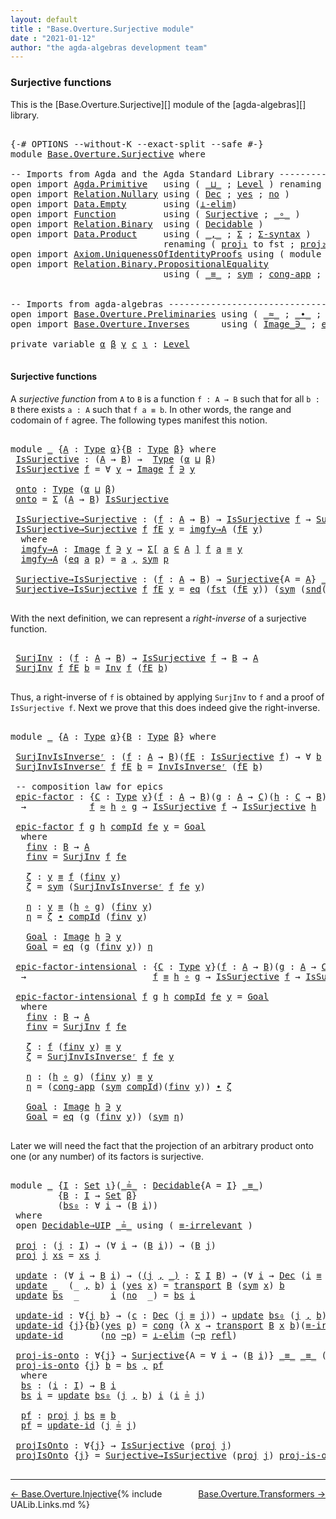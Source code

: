 ```yaml
---
layout: default
title : "Base.Overture.Surjective module"
date : "2021-01-12"
author: "the agda-algebras development team"
---
```


### <a id="surjective-functions">Surjective functions</a>

This is the [Base.Overture.Surjective][] module of the [agda-algebras][] library.
<pre class="Agda">

<a id="288" class="Symbol">{-#</a> <a id="292" class="Keyword">OPTIONS</a> <a id="300" class="Pragma">--without-K</a> <a id="312" class="Pragma">--exact-split</a> <a id="326" class="Pragma">--safe</a> <a id="333" class="Symbol">#-}</a>
<a id="337" class="Keyword">module</a> <a id="344" href="Base.Overture.Surjective.html" class="Module">Base.Overture.Surjective</a> <a id="369" class="Keyword">where</a>

<a id="376" class="Comment">-- Imports from Agda and the Agda Standard Library --------------------------------</a>
<a id="460" class="Keyword">open</a> <a id="465" class="Keyword">import</a> <a id="472" href="Agda.Primitive.html" class="Module">Agda.Primitive</a>   <a id="489" class="Keyword">using</a> <a id="495" class="Symbol">(</a> <a id="497" href="Agda.Primitive.html#810" class="Primitive Operator">_⊔_</a> <a id="501" class="Symbol">;</a> <a id="503" href="Agda.Primitive.html#597" class="Postulate">Level</a> <a id="509" class="Symbol">)</a> <a id="511" class="Keyword">renaming</a> <a id="520" class="Symbol">(</a> <a id="522" href="Agda.Primitive.html#326" class="Primitive">Set</a> <a id="526" class="Symbol">to</a> <a id="529" class="Primitive">Type</a> <a id="534" class="Symbol">)</a>
<a id="536" class="Keyword">open</a> <a id="541" class="Keyword">import</a> <a id="548" href="Relation.Nullary.html" class="Module">Relation.Nullary</a> <a id="565" class="Keyword">using</a> <a id="571" class="Symbol">(</a> <a id="573" href="Relation.Nullary.html#1511" class="Record">Dec</a> <a id="577" class="Symbol">;</a> <a id="579" href="Relation.Nullary.html#1648" class="InductiveConstructor">yes</a> <a id="583" class="Symbol">;</a> <a id="585" href="Relation.Nullary.html#1685" class="InductiveConstructor">no</a> <a id="588" class="Symbol">)</a>
<a id="590" class="Keyword">open</a> <a id="595" class="Keyword">import</a> <a id="602" href="Data.Empty.html" class="Module">Data.Empty</a>       <a id="619" class="Keyword">using</a> <a id="625" class="Symbol">(</a><a id="626" href="Data.Empty.html#628" class="Function">⊥-elim</a><a id="632" class="Symbol">)</a>
<a id="634" class="Keyword">open</a> <a id="639" class="Keyword">import</a> <a id="646" href="Function.html" class="Module">Function</a>         <a id="663" class="Keyword">using</a> <a id="669" class="Symbol">(</a> <a id="671" href="Function.Definitions.Core2.html#663" class="Function">Surjective</a> <a id="682" class="Symbol">;</a> <a id="684" href="Function.Base.html#1031" class="Function Operator">_∘_</a> <a id="688" class="Symbol">)</a>
<a id="690" class="Keyword">open</a> <a id="695" class="Keyword">import</a> <a id="702" href="Relation.Binary.html" class="Module">Relation.Binary</a>  <a id="719" class="Keyword">using</a> <a id="725" class="Symbol">(</a> <a id="727" href="Relation.Binary.Definitions.html#4687" class="Function">Decidable</a> <a id="737" class="Symbol">)</a>
<a id="739" class="Keyword">open</a> <a id="744" class="Keyword">import</a> <a id="751" href="Data.Product.html" class="Module">Data.Product</a>     <a id="768" class="Keyword">using</a> <a id="774" class="Symbol">(</a> <a id="776" href="Agda.Builtin.Sigma.html#236" class="InductiveConstructor Operator">_,_</a> <a id="780" class="Symbol">;</a> <a id="782" href="Agda.Builtin.Sigma.html#166" class="Record">Σ</a> <a id="784" class="Symbol">;</a> <a id="786" href="Data.Product.html#916" class="Function">Σ-syntax</a> <a id="795" class="Symbol">)</a>
                             <a id="826" class="Keyword">renaming</a> <a id="835" class="Symbol">(</a> <a id="837" href="Agda.Builtin.Sigma.html#252" class="Field">proj₁</a> <a id="843" class="Symbol">to</a> <a id="846" class="Field">fst</a> <a id="850" class="Symbol">;</a> <a id="852" href="Agda.Builtin.Sigma.html#264" class="Field">proj₂</a> <a id="858" class="Symbol">to</a> <a id="861" class="Field">snd</a> <a id="865" class="Symbol">)</a>
<a id="867" class="Keyword">open</a> <a id="872" class="Keyword">import</a> <a id="879" href="Axiom.UniquenessOfIdentityProofs.html" class="Module">Axiom.UniquenessOfIdentityProofs</a> <a id="912" class="Keyword">using</a> <a id="918" class="Symbol">(</a> <a id="920" class="Keyword">module</a> <a id="927" href="Axiom.UniquenessOfIdentityProofs.html#2237" class="Module">Decidable⇒UIP</a> <a id="941" class="Symbol">)</a>
<a id="943" class="Keyword">open</a> <a id="948" class="Keyword">import</a> <a id="955" href="Relation.Binary.PropositionalEquality.html" class="Module">Relation.Binary.PropositionalEquality</a>
                             <a id="1022" class="Keyword">using</a> <a id="1028" class="Symbol">(</a> <a id="1030" href="Agda.Builtin.Equality.html#151" class="Datatype Operator">_≡_</a> <a id="1034" class="Symbol">;</a> <a id="1036" href="Relation.Binary.PropositionalEquality.Core.html#1684" class="Function">sym</a> <a id="1040" class="Symbol">;</a> <a id="1042" href="Relation.Binary.PropositionalEquality.Core.html#1461" class="Function">cong-app</a> <a id="1051" class="Symbol">;</a> <a id="1053" href="Relation.Binary.PropositionalEquality.Core.html#1130" class="Function">cong</a> <a id="1058" class="Symbol">;</a> <a id="1060" href="Agda.Builtin.Equality.html#208" class="InductiveConstructor">refl</a> <a id="1065" class="Symbol">)</a>


<a id="1069" class="Comment">-- Imports from agda-algebras -----------------------------------------------------</a>
<a id="1153" class="Keyword">open</a> <a id="1158" class="Keyword">import</a> <a id="1165" href="Base.Overture.Preliminaries.html" class="Module">Base.Overture.Preliminaries</a> <a id="1193" class="Keyword">using</a> <a id="1199" class="Symbol">(</a> <a id="1201" href="Base.Overture.Preliminaries.html#9670" class="Function Operator">_≈_</a> <a id="1205" class="Symbol">;</a> <a id="1207" href="Base.Overture.Preliminaries.html#5321" class="Function Operator">_∙_</a> <a id="1211" class="Symbol">;</a> <a id="1213" href="Base.Overture.Preliminaries.html#10386" class="Function">transport</a> <a id="1223" class="Symbol">)</a>
<a id="1225" class="Keyword">open</a> <a id="1230" class="Keyword">import</a> <a id="1237" href="Base.Overture.Inverses.html" class="Module">Base.Overture.Inverses</a>      <a id="1265" class="Keyword">using</a> <a id="1271" class="Symbol">(</a> <a id="1273" href="Base.Overture.Inverses.html#1097" class="Datatype Operator">Image_∋_</a> <a id="1282" class="Symbol">;</a> <a id="1284" href="Base.Overture.Inverses.html#1145" class="InductiveConstructor">eq</a> <a id="1287" class="Symbol">;</a> <a id="1289" href="Base.Overture.Inverses.html#2210" class="Function">Inv</a> <a id="1293" class="Symbol">;</a> <a id="1295" href="Base.Overture.Inverses.html#2457" class="Function">InvIsInverseʳ</a> <a id="1309" class="Symbol">)</a>

<a id="1312" class="Keyword">private</a> <a id="1320" class="Keyword">variable</a> <a id="1329" href="Base.Overture.Surjective.html#1329" class="Generalizable">α</a> <a id="1331" href="Base.Overture.Surjective.html#1331" class="Generalizable">β</a> <a id="1333" href="Base.Overture.Surjective.html#1333" class="Generalizable">γ</a> <a id="1335" href="Base.Overture.Surjective.html#1335" class="Generalizable">c</a> <a id="1337" href="Base.Overture.Surjective.html#1337" class="Generalizable">ι</a> <a id="1339" class="Symbol">:</a> <a id="1341" href="Agda.Primitive.html#597" class="Postulate">Level</a>

</pre>

#### <a id="epics">Surjective functions</a>

A *surjective function* from `A` to `B` is a function `f : A → B` such that for all `b : B` there exists `a : A` such that `f a ≡ b`.  In other words, the range and codomain of `f` agree.  The following types manifest this notion.

<pre class="Agda">

<a id="1651" class="Keyword">module</a> <a id="1658" href="Base.Overture.Surjective.html#1658" class="Module">_</a> <a id="1660" class="Symbol">{</a><a id="1661" href="Base.Overture.Surjective.html#1661" class="Bound">A</a> <a id="1663" class="Symbol">:</a> <a id="1665" href="Base.Overture.Surjective.html#529" class="Primitive">Type</a> <a id="1670" href="Base.Overture.Surjective.html#1329" class="Generalizable">α</a><a id="1671" class="Symbol">}{</a><a id="1673" href="Base.Overture.Surjective.html#1673" class="Bound">B</a> <a id="1675" class="Symbol">:</a> <a id="1677" href="Base.Overture.Surjective.html#529" class="Primitive">Type</a> <a id="1682" href="Base.Overture.Surjective.html#1331" class="Generalizable">β</a><a id="1683" class="Symbol">}</a> <a id="1685" class="Keyword">where</a>
 <a id="1692" href="Base.Overture.Surjective.html#1692" class="Function">IsSurjective</a> <a id="1705" class="Symbol">:</a> <a id="1707" class="Symbol">(</a><a id="1708" href="Base.Overture.Surjective.html#1661" class="Bound">A</a> <a id="1710" class="Symbol">→</a> <a id="1712" href="Base.Overture.Surjective.html#1673" class="Bound">B</a><a id="1713" class="Symbol">)</a> <a id="1715" class="Symbol">→</a>  <a id="1718" href="Base.Overture.Surjective.html#529" class="Primitive">Type</a> <a id="1723" class="Symbol">(</a><a id="1724" href="Base.Overture.Surjective.html#1670" class="Bound">α</a> <a id="1726" href="Agda.Primitive.html#810" class="Primitive Operator">⊔</a> <a id="1728" href="Base.Overture.Surjective.html#1682" class="Bound">β</a><a id="1729" class="Symbol">)</a>
 <a id="1732" href="Base.Overture.Surjective.html#1692" class="Function">IsSurjective</a> <a id="1745" href="Base.Overture.Surjective.html#1745" class="Bound">f</a> <a id="1747" class="Symbol">=</a> <a id="1749" class="Symbol">∀</a> <a id="1751" href="Base.Overture.Surjective.html#1751" class="Bound">y</a> <a id="1753" class="Symbol">→</a> <a id="1755" href="Base.Overture.Inverses.html#1097" class="Datatype Operator">Image</a> <a id="1761" href="Base.Overture.Surjective.html#1745" class="Bound">f</a> <a id="1763" href="Base.Overture.Inverses.html#1097" class="Datatype Operator">∋</a> <a id="1765" href="Base.Overture.Surjective.html#1751" class="Bound">y</a>

 <a id="1769" href="Base.Overture.Surjective.html#1769" class="Function">onto</a> <a id="1774" class="Symbol">:</a> <a id="1776" href="Base.Overture.Surjective.html#529" class="Primitive">Type</a> <a id="1781" class="Symbol">(</a><a id="1782" href="Base.Overture.Surjective.html#1670" class="Bound">α</a> <a id="1784" href="Agda.Primitive.html#810" class="Primitive Operator">⊔</a> <a id="1786" href="Base.Overture.Surjective.html#1682" class="Bound">β</a><a id="1787" class="Symbol">)</a>
 <a id="1790" href="Base.Overture.Surjective.html#1769" class="Function">onto</a> <a id="1795" class="Symbol">=</a> <a id="1797" href="Agda.Builtin.Sigma.html#166" class="Record">Σ</a> <a id="1799" class="Symbol">(</a><a id="1800" href="Base.Overture.Surjective.html#1661" class="Bound">A</a> <a id="1802" class="Symbol">→</a> <a id="1804" href="Base.Overture.Surjective.html#1673" class="Bound">B</a><a id="1805" class="Symbol">)</a> <a id="1807" href="Base.Overture.Surjective.html#1692" class="Function">IsSurjective</a>

 <a id="1822" href="Base.Overture.Surjective.html#1822" class="Function">IsSurjective→Surjective</a> <a id="1846" class="Symbol">:</a> <a id="1848" class="Symbol">(</a><a id="1849" href="Base.Overture.Surjective.html#1849" class="Bound">f</a> <a id="1851" class="Symbol">:</a> <a id="1853" href="Base.Overture.Surjective.html#1661" class="Bound">A</a> <a id="1855" class="Symbol">→</a> <a id="1857" href="Base.Overture.Surjective.html#1673" class="Bound">B</a><a id="1858" class="Symbol">)</a> <a id="1860" class="Symbol">→</a> <a id="1862" href="Base.Overture.Surjective.html#1692" class="Function">IsSurjective</a> <a id="1875" href="Base.Overture.Surjective.html#1849" class="Bound">f</a> <a id="1877" class="Symbol">→</a> <a id="1879" href="Function.Definitions.Core2.html#663" class="Function">Surjective</a><a id="1889" class="Symbol">{</a><a id="1890" class="Argument">A</a> <a id="1892" class="Symbol">=</a> <a id="1894" href="Base.Overture.Surjective.html#1661" class="Bound">A</a><a id="1895" class="Symbol">}</a> <a id="1897" href="Agda.Builtin.Equality.html#151" class="Datatype Operator">_≡_</a> <a id="1901" href="Agda.Builtin.Equality.html#151" class="Datatype Operator">_≡_</a> <a id="1905" href="Base.Overture.Surjective.html#1849" class="Bound">f</a>
 <a id="1908" href="Base.Overture.Surjective.html#1822" class="Function">IsSurjective→Surjective</a> <a id="1932" href="Base.Overture.Surjective.html#1932" class="Bound">f</a> <a id="1934" href="Base.Overture.Surjective.html#1934" class="Bound">fE</a> <a id="1937" href="Base.Overture.Surjective.html#1937" class="Bound">y</a> <a id="1939" class="Symbol">=</a> <a id="1941" href="Base.Overture.Surjective.html#1966" class="Function">imgfy→A</a> <a id="1949" class="Symbol">(</a><a id="1950" href="Base.Overture.Surjective.html#1934" class="Bound">fE</a> <a id="1953" href="Base.Overture.Surjective.html#1937" class="Bound">y</a><a id="1954" class="Symbol">)</a>
  <a id="1958" class="Keyword">where</a>
  <a id="1966" href="Base.Overture.Surjective.html#1966" class="Function">imgfy→A</a> <a id="1974" class="Symbol">:</a> <a id="1976" href="Base.Overture.Inverses.html#1097" class="Datatype Operator">Image</a> <a id="1982" href="Base.Overture.Surjective.html#1932" class="Bound">f</a> <a id="1984" href="Base.Overture.Inverses.html#1097" class="Datatype Operator">∋</a> <a id="1986" href="Base.Overture.Surjective.html#1937" class="Bound">y</a> <a id="1988" class="Symbol">→</a> <a id="1990" href="Data.Product.html#916" class="Function">Σ[</a> <a id="1993" href="Base.Overture.Surjective.html#1993" class="Bound">a</a> <a id="1995" href="Data.Product.html#916" class="Function">∈</a> <a id="1997" href="Base.Overture.Surjective.html#1661" class="Bound">A</a> <a id="1999" href="Data.Product.html#916" class="Function">]</a> <a id="2001" href="Base.Overture.Surjective.html#1932" class="Bound">f</a> <a id="2003" href="Base.Overture.Surjective.html#1993" class="Bound">a</a> <a id="2005" href="Agda.Builtin.Equality.html#151" class="Datatype Operator">≡</a> <a id="2007" href="Base.Overture.Surjective.html#1937" class="Bound">y</a>
  <a id="2011" href="Base.Overture.Surjective.html#1966" class="Function">imgfy→A</a> <a id="2019" class="Symbol">(</a><a id="2020" href="Base.Overture.Inverses.html#1145" class="InductiveConstructor">eq</a> <a id="2023" href="Base.Overture.Surjective.html#2023" class="Bound">a</a> <a id="2025" href="Base.Overture.Surjective.html#2025" class="Bound">p</a><a id="2026" class="Symbol">)</a> <a id="2028" class="Symbol">=</a> <a id="2030" href="Base.Overture.Surjective.html#2023" class="Bound">a</a> <a id="2032" href="Agda.Builtin.Sigma.html#236" class="InductiveConstructor Operator">,</a> <a id="2034" href="Relation.Binary.PropositionalEquality.Core.html#1684" class="Function">sym</a> <a id="2038" href="Base.Overture.Surjective.html#2025" class="Bound">p</a>

 <a id="2042" href="Base.Overture.Surjective.html#2042" class="Function">Surjective→IsSurjective</a> <a id="2066" class="Symbol">:</a> <a id="2068" class="Symbol">(</a><a id="2069" href="Base.Overture.Surjective.html#2069" class="Bound">f</a> <a id="2071" class="Symbol">:</a> <a id="2073" href="Base.Overture.Surjective.html#1661" class="Bound">A</a> <a id="2075" class="Symbol">→</a> <a id="2077" href="Base.Overture.Surjective.html#1673" class="Bound">B</a><a id="2078" class="Symbol">)</a> <a id="2080" class="Symbol">→</a> <a id="2082" href="Function.Definitions.Core2.html#663" class="Function">Surjective</a><a id="2092" class="Symbol">{</a><a id="2093" class="Argument">A</a> <a id="2095" class="Symbol">=</a> <a id="2097" href="Base.Overture.Surjective.html#1661" class="Bound">A</a><a id="2098" class="Symbol">}</a> <a id="2100" href="Agda.Builtin.Equality.html#151" class="Datatype Operator">_≡_</a> <a id="2104" href="Agda.Builtin.Equality.html#151" class="Datatype Operator">_≡_</a> <a id="2108" href="Base.Overture.Surjective.html#2069" class="Bound">f</a> <a id="2110" class="Symbol">→</a> <a id="2112" href="Base.Overture.Surjective.html#1692" class="Function">IsSurjective</a> <a id="2125" href="Base.Overture.Surjective.html#2069" class="Bound">f</a>
 <a id="2128" href="Base.Overture.Surjective.html#2042" class="Function">Surjective→IsSurjective</a> <a id="2152" href="Base.Overture.Surjective.html#2152" class="Bound">f</a> <a id="2154" href="Base.Overture.Surjective.html#2154" class="Bound">fE</a> <a id="2157" href="Base.Overture.Surjective.html#2157" class="Bound">y</a> <a id="2159" class="Symbol">=</a> <a id="2161" href="Base.Overture.Inverses.html#1145" class="InductiveConstructor">eq</a> <a id="2164" class="Symbol">(</a><a id="2165" href="Base.Overture.Surjective.html#846" class="Field">fst</a> <a id="2169" class="Symbol">(</a><a id="2170" href="Base.Overture.Surjective.html#2154" class="Bound">fE</a> <a id="2173" href="Base.Overture.Surjective.html#2157" class="Bound">y</a><a id="2174" class="Symbol">))</a> <a id="2177" class="Symbol">(</a><a id="2178" href="Relation.Binary.PropositionalEquality.Core.html#1684" class="Function">sym</a> <a id="2182" class="Symbol">(</a><a id="2183" href="Base.Overture.Surjective.html#861" class="Field">snd</a><a id="2186" class="Symbol">(</a><a id="2187" href="Base.Overture.Surjective.html#2154" class="Bound">fE</a> <a id="2190" href="Base.Overture.Surjective.html#2157" class="Bound">y</a><a id="2191" class="Symbol">)))</a>

</pre>

With the next definition, we can represent a *right-inverse* of a surjective function.

<pre class="Agda">

 <a id="2311" href="Base.Overture.Surjective.html#2311" class="Function">SurjInv</a> <a id="2319" class="Symbol">:</a> <a id="2321" class="Symbol">(</a><a id="2322" href="Base.Overture.Surjective.html#2322" class="Bound">f</a> <a id="2324" class="Symbol">:</a> <a id="2326" href="Base.Overture.Surjective.html#1661" class="Bound">A</a> <a id="2328" class="Symbol">→</a> <a id="2330" href="Base.Overture.Surjective.html#1673" class="Bound">B</a><a id="2331" class="Symbol">)</a> <a id="2333" class="Symbol">→</a> <a id="2335" href="Base.Overture.Surjective.html#1692" class="Function">IsSurjective</a> <a id="2348" href="Base.Overture.Surjective.html#2322" class="Bound">f</a> <a id="2350" class="Symbol">→</a> <a id="2352" href="Base.Overture.Surjective.html#1673" class="Bound">B</a> <a id="2354" class="Symbol">→</a> <a id="2356" href="Base.Overture.Surjective.html#1661" class="Bound">A</a>
 <a id="2359" href="Base.Overture.Surjective.html#2311" class="Function">SurjInv</a> <a id="2367" href="Base.Overture.Surjective.html#2367" class="Bound">f</a> <a id="2369" href="Base.Overture.Surjective.html#2369" class="Bound">fE</a> <a id="2372" href="Base.Overture.Surjective.html#2372" class="Bound">b</a> <a id="2374" class="Symbol">=</a> <a id="2376" href="Base.Overture.Inverses.html#2210" class="Function">Inv</a> <a id="2380" href="Base.Overture.Surjective.html#2367" class="Bound">f</a> <a id="2382" class="Symbol">(</a><a id="2383" href="Base.Overture.Surjective.html#2369" class="Bound">fE</a> <a id="2386" href="Base.Overture.Surjective.html#2372" class="Bound">b</a><a id="2387" class="Symbol">)</a>

</pre>
Thus, a right-inverse of `f` is obtained by applying `SurjInv` to `f` and a proof of `IsSurjective f`.  Next we prove that this does indeed give the right-inverse.
<pre class="Agda">

<a id="2579" class="Keyword">module</a> <a id="2586" href="Base.Overture.Surjective.html#2586" class="Module">_</a> <a id="2588" class="Symbol">{</a><a id="2589" href="Base.Overture.Surjective.html#2589" class="Bound">A</a> <a id="2591" class="Symbol">:</a> <a id="2593" href="Base.Overture.Surjective.html#529" class="Primitive">Type</a> <a id="2598" href="Base.Overture.Surjective.html#1329" class="Generalizable">α</a><a id="2599" class="Symbol">}{</a><a id="2601" href="Base.Overture.Surjective.html#2601" class="Bound">B</a> <a id="2603" class="Symbol">:</a> <a id="2605" href="Base.Overture.Surjective.html#529" class="Primitive">Type</a> <a id="2610" href="Base.Overture.Surjective.html#1331" class="Generalizable">β</a><a id="2611" class="Symbol">}</a> <a id="2613" class="Keyword">where</a>

 <a id="2621" href="Base.Overture.Surjective.html#2621" class="Function">SurjInvIsInverseʳ</a> <a id="2639" class="Symbol">:</a> <a id="2641" class="Symbol">(</a><a id="2642" href="Base.Overture.Surjective.html#2642" class="Bound">f</a> <a id="2644" class="Symbol">:</a> <a id="2646" href="Base.Overture.Surjective.html#2589" class="Bound">A</a> <a id="2648" class="Symbol">→</a> <a id="2650" href="Base.Overture.Surjective.html#2601" class="Bound">B</a><a id="2651" class="Symbol">)(</a><a id="2653" href="Base.Overture.Surjective.html#2653" class="Bound">fE</a> <a id="2656" class="Symbol">:</a> <a id="2658" href="Base.Overture.Surjective.html#1692" class="Function">IsSurjective</a> <a id="2671" href="Base.Overture.Surjective.html#2642" class="Bound">f</a><a id="2672" class="Symbol">)</a> <a id="2674" class="Symbol">→</a> <a id="2676" class="Symbol">∀</a> <a id="2678" href="Base.Overture.Surjective.html#2678" class="Bound">b</a> <a id="2680" class="Symbol">→</a> <a id="2682" href="Base.Overture.Surjective.html#2642" class="Bound">f</a> <a id="2684" class="Symbol">((</a><a id="2686" href="Base.Overture.Surjective.html#2311" class="Function">SurjInv</a> <a id="2694" href="Base.Overture.Surjective.html#2642" class="Bound">f</a> <a id="2696" href="Base.Overture.Surjective.html#2653" class="Bound">fE</a><a id="2698" class="Symbol">)</a> <a id="2700" href="Base.Overture.Surjective.html#2678" class="Bound">b</a><a id="2701" class="Symbol">)</a> <a id="2703" href="Agda.Builtin.Equality.html#151" class="Datatype Operator">≡</a> <a id="2705" href="Base.Overture.Surjective.html#2678" class="Bound">b</a>
 <a id="2708" href="Base.Overture.Surjective.html#2621" class="Function">SurjInvIsInverseʳ</a> <a id="2726" href="Base.Overture.Surjective.html#2726" class="Bound">f</a> <a id="2728" href="Base.Overture.Surjective.html#2728" class="Bound">fE</a> <a id="2731" href="Base.Overture.Surjective.html#2731" class="Bound">b</a> <a id="2733" class="Symbol">=</a> <a id="2735" href="Base.Overture.Inverses.html#2457" class="Function">InvIsInverseʳ</a> <a id="2749" class="Symbol">(</a><a id="2750" href="Base.Overture.Surjective.html#2728" class="Bound">fE</a> <a id="2753" href="Base.Overture.Surjective.html#2731" class="Bound">b</a><a id="2754" class="Symbol">)</a>

 <a id="2758" class="Comment">-- composition law for epics</a>
 <a id="2788" href="Base.Overture.Surjective.html#2788" class="Function">epic-factor</a> <a id="2800" class="Symbol">:</a> <a id="2802" class="Symbol">{</a><a id="2803" href="Base.Overture.Surjective.html#2803" class="Bound">C</a> <a id="2805" class="Symbol">:</a> <a id="2807" href="Base.Overture.Surjective.html#529" class="Primitive">Type</a> <a id="2812" href="Base.Overture.Surjective.html#1333" class="Generalizable">γ</a><a id="2813" class="Symbol">}(</a><a id="2815" href="Base.Overture.Surjective.html#2815" class="Bound">f</a> <a id="2817" class="Symbol">:</a> <a id="2819" href="Base.Overture.Surjective.html#2589" class="Bound">A</a> <a id="2821" class="Symbol">→</a> <a id="2823" href="Base.Overture.Surjective.html#2601" class="Bound">B</a><a id="2824" class="Symbol">)(</a><a id="2826" href="Base.Overture.Surjective.html#2826" class="Bound">g</a> <a id="2828" class="Symbol">:</a> <a id="2830" href="Base.Overture.Surjective.html#2589" class="Bound">A</a> <a id="2832" class="Symbol">→</a> <a id="2834" href="Base.Overture.Surjective.html#2803" class="Bound">C</a><a id="2835" class="Symbol">)(</a><a id="2837" href="Base.Overture.Surjective.html#2837" class="Bound">h</a> <a id="2839" class="Symbol">:</a> <a id="2841" href="Base.Overture.Surjective.html#2803" class="Bound">C</a> <a id="2843" class="Symbol">→</a> <a id="2845" href="Base.Overture.Surjective.html#2601" class="Bound">B</a><a id="2846" class="Symbol">)</a>
  <a id="2850" class="Symbol">→</a>            <a id="2863" href="Base.Overture.Surjective.html#2815" class="Bound">f</a> <a id="2865" href="Base.Overture.Preliminaries.html#9670" class="Function Operator">≈</a> <a id="2867" href="Base.Overture.Surjective.html#2837" class="Bound">h</a> <a id="2869" href="Function.Base.html#1031" class="Function Operator">∘</a> <a id="2871" href="Base.Overture.Surjective.html#2826" class="Bound">g</a> <a id="2873" class="Symbol">→</a> <a id="2875" href="Base.Overture.Surjective.html#1692" class="Function">IsSurjective</a> <a id="2888" href="Base.Overture.Surjective.html#2815" class="Bound">f</a> <a id="2890" class="Symbol">→</a> <a id="2892" href="Base.Overture.Surjective.html#1692" class="Function">IsSurjective</a> <a id="2905" href="Base.Overture.Surjective.html#2837" class="Bound">h</a>

 <a id="2909" href="Base.Overture.Surjective.html#2788" class="Function">epic-factor</a> <a id="2921" href="Base.Overture.Surjective.html#2921" class="Bound">f</a> <a id="2923" href="Base.Overture.Surjective.html#2923" class="Bound">g</a> <a id="2925" href="Base.Overture.Surjective.html#2925" class="Bound">h</a> <a id="2927" href="Base.Overture.Surjective.html#2927" class="Bound">compId</a> <a id="2934" href="Base.Overture.Surjective.html#2934" class="Bound">fe</a> <a id="2937" href="Base.Overture.Surjective.html#2937" class="Bound">y</a> <a id="2939" class="Symbol">=</a> <a id="2941" href="Base.Overture.Surjective.html#3114" class="Function">Goal</a>
  <a id="2948" class="Keyword">where</a>
   <a id="2957" href="Base.Overture.Surjective.html#2957" class="Function">finv</a> <a id="2962" class="Symbol">:</a> <a id="2964" href="Base.Overture.Surjective.html#2601" class="Bound">B</a> <a id="2966" class="Symbol">→</a> <a id="2968" href="Base.Overture.Surjective.html#2589" class="Bound">A</a>
   <a id="2973" href="Base.Overture.Surjective.html#2957" class="Function">finv</a> <a id="2978" class="Symbol">=</a> <a id="2980" href="Base.Overture.Surjective.html#2311" class="Function">SurjInv</a> <a id="2988" href="Base.Overture.Surjective.html#2921" class="Bound">f</a> <a id="2990" href="Base.Overture.Surjective.html#2934" class="Bound">fe</a>

   <a id="2997" href="Base.Overture.Surjective.html#2997" class="Function">ζ</a> <a id="2999" class="Symbol">:</a> <a id="3001" href="Base.Overture.Surjective.html#2937" class="Bound">y</a> <a id="3003" href="Agda.Builtin.Equality.html#151" class="Datatype Operator">≡</a> <a id="3005" href="Base.Overture.Surjective.html#2921" class="Bound">f</a> <a id="3007" class="Symbol">(</a><a id="3008" href="Base.Overture.Surjective.html#2957" class="Function">finv</a> <a id="3013" href="Base.Overture.Surjective.html#2937" class="Bound">y</a><a id="3014" class="Symbol">)</a>
   <a id="3019" href="Base.Overture.Surjective.html#2997" class="Function">ζ</a> <a id="3021" class="Symbol">=</a> <a id="3023" href="Relation.Binary.PropositionalEquality.Core.html#1684" class="Function">sym</a> <a id="3027" class="Symbol">(</a><a id="3028" href="Base.Overture.Surjective.html#2621" class="Function">SurjInvIsInverseʳ</a> <a id="3046" href="Base.Overture.Surjective.html#2921" class="Bound">f</a> <a id="3048" href="Base.Overture.Surjective.html#2934" class="Bound">fe</a> <a id="3051" href="Base.Overture.Surjective.html#2937" class="Bound">y</a><a id="3052" class="Symbol">)</a>

   <a id="3058" href="Base.Overture.Surjective.html#3058" class="Function">η</a> <a id="3060" class="Symbol">:</a> <a id="3062" href="Base.Overture.Surjective.html#2937" class="Bound">y</a> <a id="3064" href="Agda.Builtin.Equality.html#151" class="Datatype Operator">≡</a> <a id="3066" class="Symbol">(</a><a id="3067" href="Base.Overture.Surjective.html#2925" class="Bound">h</a> <a id="3069" href="Function.Base.html#1031" class="Function Operator">∘</a> <a id="3071" href="Base.Overture.Surjective.html#2923" class="Bound">g</a><a id="3072" class="Symbol">)</a> <a id="3074" class="Symbol">(</a><a id="3075" href="Base.Overture.Surjective.html#2957" class="Function">finv</a> <a id="3080" href="Base.Overture.Surjective.html#2937" class="Bound">y</a><a id="3081" class="Symbol">)</a>
   <a id="3086" href="Base.Overture.Surjective.html#3058" class="Function">η</a> <a id="3088" class="Symbol">=</a> <a id="3090" href="Base.Overture.Surjective.html#2997" class="Function">ζ</a> <a id="3092" href="Base.Overture.Preliminaries.html#5321" class="Function Operator">∙</a> <a id="3094" href="Base.Overture.Surjective.html#2927" class="Bound">compId</a> <a id="3101" class="Symbol">(</a><a id="3102" href="Base.Overture.Surjective.html#2957" class="Function">finv</a> <a id="3107" href="Base.Overture.Surjective.html#2937" class="Bound">y</a><a id="3108" class="Symbol">)</a>

   <a id="3114" href="Base.Overture.Surjective.html#3114" class="Function">Goal</a> <a id="3119" class="Symbol">:</a> <a id="3121" href="Base.Overture.Inverses.html#1097" class="Datatype Operator">Image</a> <a id="3127" href="Base.Overture.Surjective.html#2925" class="Bound">h</a> <a id="3129" href="Base.Overture.Inverses.html#1097" class="Datatype Operator">∋</a> <a id="3131" href="Base.Overture.Surjective.html#2937" class="Bound">y</a>
   <a id="3136" href="Base.Overture.Surjective.html#3114" class="Function">Goal</a> <a id="3141" class="Symbol">=</a> <a id="3143" href="Base.Overture.Inverses.html#1145" class="InductiveConstructor">eq</a> <a id="3146" class="Symbol">(</a><a id="3147" href="Base.Overture.Surjective.html#2923" class="Bound">g</a> <a id="3149" class="Symbol">(</a><a id="3150" href="Base.Overture.Surjective.html#2957" class="Function">finv</a> <a id="3155" href="Base.Overture.Surjective.html#2937" class="Bound">y</a><a id="3156" class="Symbol">))</a> <a id="3159" href="Base.Overture.Surjective.html#3058" class="Function">η</a>

 <a id="3163" href="Base.Overture.Surjective.html#3163" class="Function">epic-factor-intensional</a> <a id="3187" class="Symbol">:</a> <a id="3189" class="Symbol">{</a><a id="3190" href="Base.Overture.Surjective.html#3190" class="Bound">C</a> <a id="3192" class="Symbol">:</a> <a id="3194" href="Base.Overture.Surjective.html#529" class="Primitive">Type</a> <a id="3199" href="Base.Overture.Surjective.html#1333" class="Generalizable">γ</a><a id="3200" class="Symbol">}(</a><a id="3202" href="Base.Overture.Surjective.html#3202" class="Bound">f</a> <a id="3204" class="Symbol">:</a> <a id="3206" href="Base.Overture.Surjective.html#2589" class="Bound">A</a> <a id="3208" class="Symbol">→</a> <a id="3210" href="Base.Overture.Surjective.html#2601" class="Bound">B</a><a id="3211" class="Symbol">)(</a><a id="3213" href="Base.Overture.Surjective.html#3213" class="Bound">g</a> <a id="3215" class="Symbol">:</a> <a id="3217" href="Base.Overture.Surjective.html#2589" class="Bound">A</a> <a id="3219" class="Symbol">→</a> <a id="3221" href="Base.Overture.Surjective.html#3190" class="Bound">C</a><a id="3222" class="Symbol">)(</a><a id="3224" href="Base.Overture.Surjective.html#3224" class="Bound">h</a> <a id="3226" class="Symbol">:</a> <a id="3228" href="Base.Overture.Surjective.html#3190" class="Bound">C</a> <a id="3230" class="Symbol">→</a> <a id="3232" href="Base.Overture.Surjective.html#2601" class="Bound">B</a><a id="3233" class="Symbol">)</a>
  <a id="3237" class="Symbol">→</a>                        <a id="3262" href="Base.Overture.Surjective.html#3202" class="Bound">f</a> <a id="3264" href="Agda.Builtin.Equality.html#151" class="Datatype Operator">≡</a> <a id="3266" href="Base.Overture.Surjective.html#3224" class="Bound">h</a> <a id="3268" href="Function.Base.html#1031" class="Function Operator">∘</a> <a id="3270" href="Base.Overture.Surjective.html#3213" class="Bound">g</a> <a id="3272" class="Symbol">→</a> <a id="3274" href="Base.Overture.Surjective.html#1692" class="Function">IsSurjective</a> <a id="3287" href="Base.Overture.Surjective.html#3202" class="Bound">f</a> <a id="3289" class="Symbol">→</a> <a id="3291" href="Base.Overture.Surjective.html#1692" class="Function">IsSurjective</a> <a id="3304" href="Base.Overture.Surjective.html#3224" class="Bound">h</a>

 <a id="3308" href="Base.Overture.Surjective.html#3163" class="Function">epic-factor-intensional</a> <a id="3332" href="Base.Overture.Surjective.html#3332" class="Bound">f</a> <a id="3334" href="Base.Overture.Surjective.html#3334" class="Bound">g</a> <a id="3336" href="Base.Overture.Surjective.html#3336" class="Bound">h</a> <a id="3338" href="Base.Overture.Surjective.html#3338" class="Bound">compId</a> <a id="3345" href="Base.Overture.Surjective.html#3345" class="Bound">fe</a> <a id="3348" href="Base.Overture.Surjective.html#3348" class="Bound">y</a> <a id="3350" class="Symbol">=</a> <a id="3352" href="Base.Overture.Surjective.html#3535" class="Function">Goal</a>
  <a id="3359" class="Keyword">where</a>
   <a id="3368" href="Base.Overture.Surjective.html#3368" class="Function">finv</a> <a id="3373" class="Symbol">:</a> <a id="3375" href="Base.Overture.Surjective.html#2601" class="Bound">B</a> <a id="3377" class="Symbol">→</a> <a id="3379" href="Base.Overture.Surjective.html#2589" class="Bound">A</a>
   <a id="3384" href="Base.Overture.Surjective.html#3368" class="Function">finv</a> <a id="3389" class="Symbol">=</a> <a id="3391" href="Base.Overture.Surjective.html#2311" class="Function">SurjInv</a> <a id="3399" href="Base.Overture.Surjective.html#3332" class="Bound">f</a> <a id="3401" href="Base.Overture.Surjective.html#3345" class="Bound">fe</a>

   <a id="3408" href="Base.Overture.Surjective.html#3408" class="Function">ζ</a> <a id="3410" class="Symbol">:</a> <a id="3412" href="Base.Overture.Surjective.html#3332" class="Bound">f</a> <a id="3414" class="Symbol">(</a><a id="3415" href="Base.Overture.Surjective.html#3368" class="Function">finv</a> <a id="3420" href="Base.Overture.Surjective.html#3348" class="Bound">y</a><a id="3421" class="Symbol">)</a> <a id="3423" href="Agda.Builtin.Equality.html#151" class="Datatype Operator">≡</a> <a id="3425" href="Base.Overture.Surjective.html#3348" class="Bound">y</a>
   <a id="3430" href="Base.Overture.Surjective.html#3408" class="Function">ζ</a> <a id="3432" class="Symbol">=</a> <a id="3434" href="Base.Overture.Surjective.html#2621" class="Function">SurjInvIsInverseʳ</a> <a id="3452" href="Base.Overture.Surjective.html#3332" class="Bound">f</a> <a id="3454" href="Base.Overture.Surjective.html#3345" class="Bound">fe</a> <a id="3457" href="Base.Overture.Surjective.html#3348" class="Bound">y</a>

   <a id="3463" href="Base.Overture.Surjective.html#3463" class="Function">η</a> <a id="3465" class="Symbol">:</a> <a id="3467" class="Symbol">(</a><a id="3468" href="Base.Overture.Surjective.html#3336" class="Bound">h</a> <a id="3470" href="Function.Base.html#1031" class="Function Operator">∘</a> <a id="3472" href="Base.Overture.Surjective.html#3334" class="Bound">g</a><a id="3473" class="Symbol">)</a> <a id="3475" class="Symbol">(</a><a id="3476" href="Base.Overture.Surjective.html#3368" class="Function">finv</a> <a id="3481" href="Base.Overture.Surjective.html#3348" class="Bound">y</a><a id="3482" class="Symbol">)</a> <a id="3484" href="Agda.Builtin.Equality.html#151" class="Datatype Operator">≡</a> <a id="3486" href="Base.Overture.Surjective.html#3348" class="Bound">y</a>
   <a id="3491" href="Base.Overture.Surjective.html#3463" class="Function">η</a> <a id="3493" class="Symbol">=</a> <a id="3495" class="Symbol">(</a><a id="3496" href="Relation.Binary.PropositionalEquality.Core.html#1461" class="Function">cong-app</a> <a id="3505" class="Symbol">(</a><a id="3506" href="Relation.Binary.PropositionalEquality.Core.html#1684" class="Function">sym</a> <a id="3510" href="Base.Overture.Surjective.html#3338" class="Bound">compId</a><a id="3516" class="Symbol">)(</a><a id="3518" href="Base.Overture.Surjective.html#3368" class="Function">finv</a> <a id="3523" href="Base.Overture.Surjective.html#3348" class="Bound">y</a><a id="3524" class="Symbol">))</a> <a id="3527" href="Base.Overture.Preliminaries.html#5321" class="Function Operator">∙</a> <a id="3529" href="Base.Overture.Surjective.html#3408" class="Function">ζ</a>

   <a id="3535" href="Base.Overture.Surjective.html#3535" class="Function">Goal</a> <a id="3540" class="Symbol">:</a> <a id="3542" href="Base.Overture.Inverses.html#1097" class="Datatype Operator">Image</a> <a id="3548" href="Base.Overture.Surjective.html#3336" class="Bound">h</a> <a id="3550" href="Base.Overture.Inverses.html#1097" class="Datatype Operator">∋</a> <a id="3552" href="Base.Overture.Surjective.html#3348" class="Bound">y</a>
   <a id="3557" href="Base.Overture.Surjective.html#3535" class="Function">Goal</a> <a id="3562" class="Symbol">=</a> <a id="3564" href="Base.Overture.Inverses.html#1145" class="InductiveConstructor">eq</a> <a id="3567" class="Symbol">(</a><a id="3568" href="Base.Overture.Surjective.html#3334" class="Bound">g</a> <a id="3570" class="Symbol">(</a><a id="3571" href="Base.Overture.Surjective.html#3368" class="Function">finv</a> <a id="3576" href="Base.Overture.Surjective.html#3348" class="Bound">y</a><a id="3577" class="Symbol">))</a> <a id="3580" class="Symbol">(</a><a id="3581" href="Relation.Binary.PropositionalEquality.Core.html#1684" class="Function">sym</a> <a id="3585" href="Base.Overture.Surjective.html#3463" class="Function">η</a><a id="3586" class="Symbol">)</a>

</pre>

Later we will need the fact that the projection of an arbitrary product onto one (or any number) of its factors is surjective.

<pre class="Agda">

<a id="3743" class="Keyword">module</a> <a id="3750" href="Base.Overture.Surjective.html#3750" class="Module">_</a> <a id="3752" class="Symbol">{</a><a id="3753" href="Base.Overture.Surjective.html#3753" class="Bound">I</a> <a id="3755" class="Symbol">:</a> <a id="3757" href="Agda.Primitive.html#326" class="Primitive">Set</a> <a id="3761" href="Base.Overture.Surjective.html#1337" class="Generalizable">ι</a><a id="3762" class="Symbol">}(</a><a id="3764" href="Base.Overture.Surjective.html#3764" class="Bound Operator">_≟_</a> <a id="3768" class="Symbol">:</a> <a id="3770" href="Relation.Binary.Definitions.html#4687" class="Function">Decidable</a><a id="3779" class="Symbol">{</a><a id="3780" class="Argument">A</a> <a id="3782" class="Symbol">=</a> <a id="3784" href="Base.Overture.Surjective.html#3753" class="Bound">I</a><a id="3785" class="Symbol">}</a> <a id="3787" href="Agda.Builtin.Equality.html#151" class="Datatype Operator">_≡_</a><a id="3790" class="Symbol">)</a>
         <a id="3801" class="Symbol">{</a><a id="3802" href="Base.Overture.Surjective.html#3802" class="Bound">B</a> <a id="3804" class="Symbol">:</a> <a id="3806" href="Base.Overture.Surjective.html#3753" class="Bound">I</a> <a id="3808" class="Symbol">→</a> <a id="3810" href="Agda.Primitive.html#326" class="Primitive">Set</a> <a id="3814" href="Base.Overture.Surjective.html#1331" class="Generalizable">β</a><a id="3815" class="Symbol">}</a>
         <a id="3826" class="Symbol">(</a><a id="3827" href="Base.Overture.Surjective.html#3827" class="Bound">bs₀</a> <a id="3831" class="Symbol">:</a> <a id="3833" class="Symbol">∀</a> <a id="3835" href="Base.Overture.Surjective.html#3835" class="Bound">i</a> <a id="3837" class="Symbol">→</a> <a id="3839" class="Symbol">(</a><a id="3840" href="Base.Overture.Surjective.html#3802" class="Bound">B</a> <a id="3842" href="Base.Overture.Surjective.html#3835" class="Bound">i</a><a id="3843" class="Symbol">))</a>
 <a id="3847" class="Keyword">where</a>
 <a id="3854" class="Keyword">open</a> <a id="3859" href="Axiom.UniquenessOfIdentityProofs.html#2237" class="Module">Decidable⇒UIP</a> <a id="3873" href="Base.Overture.Surjective.html#3764" class="Bound Operator">_≟_</a> <a id="3877" class="Keyword">using</a> <a id="3883" class="Symbol">(</a> <a id="3885" href="Axiom.UniquenessOfIdentityProofs.html#2688" class="Function">≡-irrelevant</a> <a id="3898" class="Symbol">)</a>

 <a id="3902" href="Base.Overture.Surjective.html#3902" class="Function">proj</a> <a id="3907" class="Symbol">:</a> <a id="3909" class="Symbol">(</a><a id="3910" href="Base.Overture.Surjective.html#3910" class="Bound">j</a> <a id="3912" class="Symbol">:</a> <a id="3914" href="Base.Overture.Surjective.html#3753" class="Bound">I</a><a id="3915" class="Symbol">)</a> <a id="3917" class="Symbol">→</a> <a id="3919" class="Symbol">(∀</a> <a id="3922" href="Base.Overture.Surjective.html#3922" class="Bound">i</a> <a id="3924" class="Symbol">→</a> <a id="3926" class="Symbol">(</a><a id="3927" href="Base.Overture.Surjective.html#3802" class="Bound">B</a> <a id="3929" href="Base.Overture.Surjective.html#3922" class="Bound">i</a><a id="3930" class="Symbol">))</a> <a id="3933" class="Symbol">→</a> <a id="3935" class="Symbol">(</a><a id="3936" href="Base.Overture.Surjective.html#3802" class="Bound">B</a> <a id="3938" href="Base.Overture.Surjective.html#3910" class="Bound">j</a><a id="3939" class="Symbol">)</a>
 <a id="3942" href="Base.Overture.Surjective.html#3902" class="Function">proj</a> <a id="3947" href="Base.Overture.Surjective.html#3947" class="Bound">j</a> <a id="3949" href="Base.Overture.Surjective.html#3949" class="Bound">xs</a> <a id="3952" class="Symbol">=</a> <a id="3954" href="Base.Overture.Surjective.html#3949" class="Bound">xs</a> <a id="3957" href="Base.Overture.Surjective.html#3947" class="Bound">j</a>

 <a id="3961" href="Base.Overture.Surjective.html#3961" class="Function">update</a> <a id="3968" class="Symbol">:</a> <a id="3970" class="Symbol">(∀</a> <a id="3973" href="Base.Overture.Surjective.html#3973" class="Bound">i</a> <a id="3975" class="Symbol">→</a> <a id="3977" href="Base.Overture.Surjective.html#3802" class="Bound">B</a> <a id="3979" href="Base.Overture.Surjective.html#3973" class="Bound">i</a><a id="3980" class="Symbol">)</a> <a id="3982" class="Symbol">→</a> <a id="3984" class="Symbol">(</a><a id="3985" href="Base.Overture.Surjective.html#3985" class="Symbol">(</a><a id="3986" href="Base.Overture.Surjective.html#3986" class="Bound">j</a> <a id="3988" href="Agda.Builtin.Sigma.html#236" class="InductiveConstructor Operator">,</a> <a id="3990" href="Base.Overture.Surjective.html#3985" class="Symbol">_)</a> <a id="3993" class="Symbol">:</a> <a id="3995" href="Agda.Builtin.Sigma.html#166" class="Record">Σ</a> <a id="3997" href="Base.Overture.Surjective.html#3753" class="Bound">I</a> <a id="3999" href="Base.Overture.Surjective.html#3802" class="Bound">B</a><a id="4000" class="Symbol">)</a> <a id="4002" class="Symbol">→</a> <a id="4004" class="Symbol">(∀</a> <a id="4007" href="Base.Overture.Surjective.html#4007" class="Bound">i</a> <a id="4009" class="Symbol">→</a> <a id="4011" href="Relation.Nullary.html#1511" class="Record">Dec</a> <a id="4015" class="Symbol">(</a><a id="4016" href="Base.Overture.Surjective.html#4007" class="Bound">i</a> <a id="4018" href="Agda.Builtin.Equality.html#151" class="Datatype Operator">≡</a> <a id="4020" href="Base.Overture.Surjective.html#3986" class="Bound">j</a><a id="4021" class="Symbol">)</a> <a id="4023" class="Symbol">→</a> <a id="4025" href="Base.Overture.Surjective.html#3802" class="Bound">B</a> <a id="4027" href="Base.Overture.Surjective.html#4007" class="Bound">i</a><a id="4028" class="Symbol">)</a>
 <a id="4031" href="Base.Overture.Surjective.html#3961" class="Function">update</a> <a id="4038" class="Symbol">_</a>  <a id="4041" class="Symbol">(_</a> <a id="4044" href="Agda.Builtin.Sigma.html#236" class="InductiveConstructor Operator">,</a> <a id="4046" href="Base.Overture.Surjective.html#4046" class="Bound">b</a><a id="4047" class="Symbol">)</a> <a id="4049" href="Base.Overture.Surjective.html#4049" class="Bound">i</a> <a id="4051" class="Symbol">(</a><a id="4052" href="Relation.Nullary.html#1648" class="InductiveConstructor">yes</a> <a id="4056" href="Base.Overture.Surjective.html#4056" class="Bound">x</a><a id="4057" class="Symbol">)</a> <a id="4059" class="Symbol">=</a> <a id="4061" href="Base.Overture.Preliminaries.html#10386" class="Function">transport</a> <a id="4071" href="Base.Overture.Surjective.html#3802" class="Bound">B</a> <a id="4073" class="Symbol">(</a><a id="4074" href="Relation.Binary.PropositionalEquality.Core.html#1684" class="Function">sym</a> <a id="4078" href="Base.Overture.Surjective.html#4056" class="Bound">x</a><a id="4079" class="Symbol">)</a> <a id="4081" href="Base.Overture.Surjective.html#4046" class="Bound">b</a>
 <a id="4084" href="Base.Overture.Surjective.html#3961" class="Function">update</a> <a id="4091" href="Base.Overture.Surjective.html#4091" class="Bound">bs</a>  <a id="4095" class="Symbol">_</a>      <a id="4102" href="Base.Overture.Surjective.html#4102" class="Bound">i</a> <a id="4104" class="Symbol">(</a><a id="4105" href="Relation.Nullary.html#1685" class="InductiveConstructor">no</a>  <a id="4109" class="Symbol">_)</a> <a id="4112" class="Symbol">=</a> <a id="4114" href="Base.Overture.Surjective.html#4091" class="Bound">bs</a> <a id="4117" href="Base.Overture.Surjective.html#4102" class="Bound">i</a>

 <a id="4121" href="Base.Overture.Surjective.html#4121" class="Function">update-id</a> <a id="4131" class="Symbol">:</a> <a id="4133" class="Symbol">∀{</a><a id="4135" href="Base.Overture.Surjective.html#4135" class="Bound">j</a> <a id="4137" href="Base.Overture.Surjective.html#4137" class="Bound">b</a><a id="4138" class="Symbol">}</a> <a id="4140" class="Symbol">→</a> <a id="4142" class="Symbol">(</a><a id="4143" href="Base.Overture.Surjective.html#4143" class="Bound">c</a> <a id="4145" class="Symbol">:</a> <a id="4147" href="Relation.Nullary.html#1511" class="Record">Dec</a> <a id="4151" class="Symbol">(</a><a id="4152" href="Base.Overture.Surjective.html#4135" class="Bound">j</a> <a id="4154" href="Agda.Builtin.Equality.html#151" class="Datatype Operator">≡</a> <a id="4156" href="Base.Overture.Surjective.html#4135" class="Bound">j</a><a id="4157" class="Symbol">))</a> <a id="4160" class="Symbol">→</a> <a id="4162" href="Base.Overture.Surjective.html#3961" class="Function">update</a> <a id="4169" href="Base.Overture.Surjective.html#3827" class="Bound">bs₀</a> <a id="4173" class="Symbol">(</a><a id="4174" href="Base.Overture.Surjective.html#4135" class="Bound">j</a> <a id="4176" href="Agda.Builtin.Sigma.html#236" class="InductiveConstructor Operator">,</a> <a id="4178" href="Base.Overture.Surjective.html#4137" class="Bound">b</a><a id="4179" class="Symbol">)</a> <a id="4181" href="Base.Overture.Surjective.html#4135" class="Bound">j</a> <a id="4183" href="Base.Overture.Surjective.html#4143" class="Bound">c</a> <a id="4185" href="Agda.Builtin.Equality.html#151" class="Datatype Operator">≡</a> <a id="4187" href="Base.Overture.Surjective.html#4137" class="Bound">b</a>
 <a id="4190" href="Base.Overture.Surjective.html#4121" class="Function">update-id</a> <a id="4200" class="Symbol">{</a><a id="4201" href="Base.Overture.Surjective.html#4201" class="Bound">j</a><a id="4202" class="Symbol">}{</a><a id="4204" href="Base.Overture.Surjective.html#4204" class="Bound">b</a><a id="4205" class="Symbol">}(</a><a id="4207" href="Relation.Nullary.html#1648" class="InductiveConstructor">yes</a> <a id="4211" href="Base.Overture.Surjective.html#4211" class="Bound">p</a><a id="4212" class="Symbol">)</a> <a id="4214" class="Symbol">=</a> <a id="4216" href="Relation.Binary.PropositionalEquality.Core.html#1130" class="Function">cong</a> <a id="4221" class="Symbol">(λ</a> <a id="4224" href="Base.Overture.Surjective.html#4224" class="Bound">x</a> <a id="4226" class="Symbol">→</a> <a id="4228" href="Base.Overture.Preliminaries.html#10386" class="Function">transport</a> <a id="4238" href="Base.Overture.Surjective.html#3802" class="Bound">B</a> <a id="4240" href="Base.Overture.Surjective.html#4224" class="Bound">x</a> <a id="4242" href="Base.Overture.Surjective.html#4204" class="Bound">b</a><a id="4243" class="Symbol">)(</a><a id="4245" href="Axiom.UniquenessOfIdentityProofs.html#2688" class="Function">≡-irrelevant</a> <a id="4258" class="Symbol">(</a><a id="4259" href="Relation.Binary.PropositionalEquality.Core.html#1684" class="Function">sym</a> <a id="4263" href="Base.Overture.Surjective.html#4211" class="Bound">p</a><a id="4264" class="Symbol">)</a> <a id="4266" href="Agda.Builtin.Equality.html#208" class="InductiveConstructor">refl</a><a id="4270" class="Symbol">)</a>
 <a id="4273" href="Base.Overture.Surjective.html#4121" class="Function">update-id</a>       <a id="4289" class="Symbol">(</a><a id="4290" href="Relation.Nullary.html#1685" class="InductiveConstructor">no</a> <a id="4293" href="Base.Overture.Surjective.html#4293" class="Bound">¬p</a><a id="4295" class="Symbol">)</a> <a id="4297" class="Symbol">=</a> <a id="4299" href="Data.Empty.html#628" class="Function">⊥-elim</a> <a id="4306" class="Symbol">(</a><a id="4307" href="Base.Overture.Surjective.html#4293" class="Bound">¬p</a> <a id="4310" href="Agda.Builtin.Equality.html#208" class="InductiveConstructor">refl</a><a id="4314" class="Symbol">)</a>

 <a id="4318" href="Base.Overture.Surjective.html#4318" class="Function">proj-is-onto</a> <a id="4331" class="Symbol">:</a> <a id="4333" class="Symbol">∀{</a><a id="4335" href="Base.Overture.Surjective.html#4335" class="Bound">j</a><a id="4336" class="Symbol">}</a> <a id="4338" class="Symbol">→</a> <a id="4340" href="Function.Definitions.Core2.html#663" class="Function">Surjective</a><a id="4350" class="Symbol">{</a><a id="4351" class="Argument">A</a> <a id="4353" class="Symbol">=</a> <a id="4355" class="Symbol">∀</a> <a id="4357" href="Base.Overture.Surjective.html#4357" class="Bound">i</a> <a id="4359" class="Symbol">→</a> <a id="4361" class="Symbol">(</a><a id="4362" href="Base.Overture.Surjective.html#3802" class="Bound">B</a> <a id="4364" href="Base.Overture.Surjective.html#4357" class="Bound">i</a><a id="4365" class="Symbol">)}</a> <a id="4368" href="Agda.Builtin.Equality.html#151" class="Datatype Operator">_≡_</a> <a id="4372" href="Agda.Builtin.Equality.html#151" class="Datatype Operator">_≡_</a> <a id="4376" class="Symbol">(</a><a id="4377" href="Base.Overture.Surjective.html#3902" class="Function">proj</a> <a id="4382" href="Base.Overture.Surjective.html#4335" class="Bound">j</a><a id="4383" class="Symbol">)</a>
 <a id="4386" href="Base.Overture.Surjective.html#4318" class="Function">proj-is-onto</a> <a id="4399" class="Symbol">{</a><a id="4400" href="Base.Overture.Surjective.html#4400" class="Bound">j</a><a id="4401" class="Symbol">}</a> <a id="4403" href="Base.Overture.Surjective.html#4403" class="Bound">b</a> <a id="4405" class="Symbol">=</a> <a id="4407" href="Base.Overture.Surjective.html#4425" class="Function">bs</a> <a id="4410" href="Agda.Builtin.Sigma.html#236" class="InductiveConstructor Operator">,</a> <a id="4412" href="Base.Overture.Surjective.html#4485" class="Function">pf</a>
  <a id="4417" class="Keyword">where</a>
  <a id="4425" href="Base.Overture.Surjective.html#4425" class="Function">bs</a> <a id="4428" class="Symbol">:</a> <a id="4430" class="Symbol">(</a><a id="4431" href="Base.Overture.Surjective.html#4431" class="Bound">i</a> <a id="4433" class="Symbol">:</a> <a id="4435" href="Base.Overture.Surjective.html#3753" class="Bound">I</a><a id="4436" class="Symbol">)</a> <a id="4438" class="Symbol">→</a> <a id="4440" href="Base.Overture.Surjective.html#3802" class="Bound">B</a> <a id="4442" href="Base.Overture.Surjective.html#4431" class="Bound">i</a>
  <a id="4446" href="Base.Overture.Surjective.html#4425" class="Function">bs</a> <a id="4449" href="Base.Overture.Surjective.html#4449" class="Bound">i</a> <a id="4451" class="Symbol">=</a> <a id="4453" href="Base.Overture.Surjective.html#3961" class="Function">update</a> <a id="4460" href="Base.Overture.Surjective.html#3827" class="Bound">bs₀</a> <a id="4464" class="Symbol">(</a><a id="4465" href="Base.Overture.Surjective.html#4400" class="Bound">j</a> <a id="4467" href="Agda.Builtin.Sigma.html#236" class="InductiveConstructor Operator">,</a> <a id="4469" href="Base.Overture.Surjective.html#4403" class="Bound">b</a><a id="4470" class="Symbol">)</a> <a id="4472" href="Base.Overture.Surjective.html#4449" class="Bound">i</a> <a id="4474" class="Symbol">(</a><a id="4475" href="Base.Overture.Surjective.html#4449" class="Bound">i</a> <a id="4477" href="Base.Overture.Surjective.html#3764" class="Bound Operator">≟</a> <a id="4479" href="Base.Overture.Surjective.html#4400" class="Bound">j</a><a id="4480" class="Symbol">)</a>

  <a id="4485" href="Base.Overture.Surjective.html#4485" class="Function">pf</a> <a id="4488" class="Symbol">:</a> <a id="4490" href="Base.Overture.Surjective.html#3902" class="Function">proj</a> <a id="4495" href="Base.Overture.Surjective.html#4400" class="Bound">j</a> <a id="4497" href="Base.Overture.Surjective.html#4425" class="Function">bs</a> <a id="4500" href="Agda.Builtin.Equality.html#151" class="Datatype Operator">≡</a> <a id="4502" href="Base.Overture.Surjective.html#4403" class="Bound">b</a>
  <a id="4506" href="Base.Overture.Surjective.html#4485" class="Function">pf</a> <a id="4509" class="Symbol">=</a> <a id="4511" href="Base.Overture.Surjective.html#4121" class="Function">update-id</a> <a id="4521" class="Symbol">(</a><a id="4522" href="Base.Overture.Surjective.html#4400" class="Bound">j</a> <a id="4524" href="Base.Overture.Surjective.html#3764" class="Bound Operator">≟</a> <a id="4526" href="Base.Overture.Surjective.html#4400" class="Bound">j</a><a id="4527" class="Symbol">)</a>

 <a id="4531" href="Base.Overture.Surjective.html#4531" class="Function">projIsOnto</a> <a id="4542" class="Symbol">:</a> <a id="4544" class="Symbol">∀{</a><a id="4546" href="Base.Overture.Surjective.html#4546" class="Bound">j</a><a id="4547" class="Symbol">}</a> <a id="4549" class="Symbol">→</a> <a id="4551" href="Base.Overture.Surjective.html#1692" class="Function">IsSurjective</a> <a id="4564" class="Symbol">(</a><a id="4565" href="Base.Overture.Surjective.html#3902" class="Function">proj</a> <a id="4570" href="Base.Overture.Surjective.html#4546" class="Bound">j</a><a id="4571" class="Symbol">)</a>
 <a id="4574" href="Base.Overture.Surjective.html#4531" class="Function">projIsOnto</a> <a id="4585" class="Symbol">{</a><a id="4586" href="Base.Overture.Surjective.html#4586" class="Bound">j</a><a id="4587" class="Symbol">}</a> <a id="4589" class="Symbol">=</a> <a id="4591" href="Base.Overture.Surjective.html#2042" class="Function">Surjective→IsSurjective</a> <a id="4615" class="Symbol">(</a><a id="4616" href="Base.Overture.Surjective.html#3902" class="Function">proj</a> <a id="4621" href="Base.Overture.Surjective.html#4586" class="Bound">j</a><a id="4622" class="Symbol">)</a> <a id="4624" href="Base.Overture.Surjective.html#4318" class="Function">proj-is-onto</a>

</pre>


--------------------------------------

<span style="float:left;">[← Base.Overture.Injective](Base.Overture.Injective.html)</span>
<span style="float:right;">[Base.Overture.Transformers →](Base.Overture.Transformers.html)</span>

{% include UALib.Links.md %}


